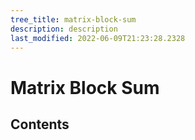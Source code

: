 ```yaml
---
tree_title: matrix-block-sum
description: description
last_modified: 2022-06-09T21:23:28.2328
---
```


# Matrix Block Sum

## Contents
